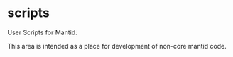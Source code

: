 scripts
=======

User Scripts for Mantid.  

This area is intended as a place for development of non-core mantid code.
